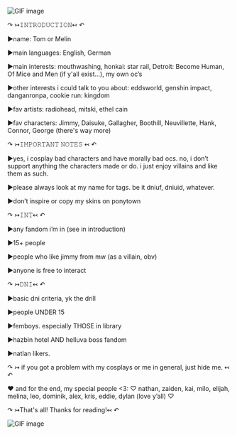  ![GIF image](https://github.com/user-attachments/assets/fc939b41-136e-46ec-a4c4-4f4322032688)


↷ ↣𝙸𝙽𝚃𝚁𝙾𝙳𝚄𝙲𝚃𝙸𝙾𝙽↢ ↶

▶︎name: Tom or Melin

▶︎main languages: English, German

▶︎main interests: mouthwashing, honkai: star rail, Detroit: Become Human, Of Mice and Men (if y'all exist...), my own oc’s 

▶︎other interests i could talk to you about: eddsworld, genshin impact, danganronpa, cookie run: kingdom

▶︎fav artists: radiohead, mitski, ethel cain

▶︎fav characters: Jimmy, Daisuke, Gallagher, Boothill, Neuvillette, Hank, Connor, George (there's way more)


↷ ↣𝙸𝙼𝙿𝙾𝚁𝚃𝙰𝙽𝚃 𝙽𝙾𝚃𝙴𝚂 ↢ ↶

▶︎yes, i cosplay bad characters and have morally bad ocs. no, i don’t support anything the characters made or do. i just enjoy villains and like them as such.

▶︎please always look at my name for tags. be it dniuf, dniuid, whatever. 

▶︎don’t inspire or copy my skins on ponytown


↷ ↣𝙸𝙽𝚃↢ ↶

▶︎any fandom i’m in (see in introduction)

▶︎15+ people

▶︎people who like jimmy from mw (as a villain, obv)

▶︎anyone is free to interact


↷ ↣𝙳𝙽𝙸↢ ↶

▶︎basic dni criteria, yk the drill

▶︎people UNDER 15

▶︎femboys. especially THOSE in library

▶︎hazbin hotel AND helluva boss fandom

▶︎natlan likers. 


↷ ↣ if you got a problem with my cosplays or me in general, just hide me. ↢ ↶

♥︎ and for the end, my special people <3:
♡ nathan, zaiden, kai, milo, elijah, melina, leo, dominik, alex, kris, eddie, dylan (love y’all) ♡

↷ ↣That's all! Thanks for reading!↢ ↶

![GIF image](https://github.com/user-attachments/assets/ee2edc1b-a15a-47ac-aff7-7c0de43c7fb3)
